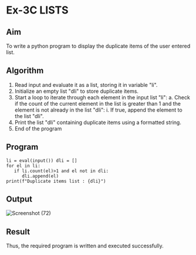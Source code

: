 # Ex-3C LISTS
## Aim
To write a python program to display the duplicate items of the user entered list.
## Algorithm
1.	Read input and evaluate it as a list, storing it in variable "li".
2.	Initialize an empty list "dli" to store duplicate items.
3.	Start a loop to iterate through each element in the input list "li":
    a. Check if the count of the current element in the list is greater than 1 and the element is not already in the list "dli":
i.	If true, append the element to the list "dli".
4.	Print the list "dli" containing duplicate items using a formatted string.
5.	End of the program
## Program
```
li = eval(input()) dli = []
for el in li:
   if li.count(el)>1 and el not in dli:
      dli.append(el)
print(f"Duplicate items list : {dli}")
```
## Output
![Screenshot (72)](https://github.com/user-attachments/assets/bf872cbe-609b-4ce9-adce-fd695e339a06)
## Result
Thus, the required program is written and executed successfully.

